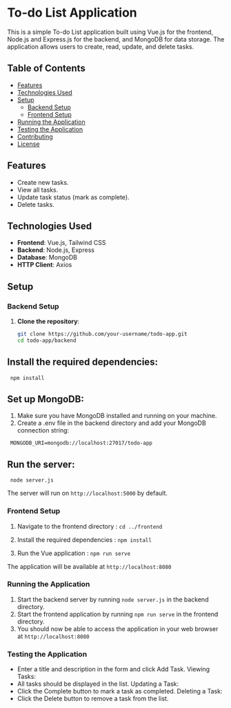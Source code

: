 # To-do List Application

This is a simple To-do List application built using Vue.js for the frontend, Node.js and Express.js for the backend, and MongoDB for data storage. The application allows users to create, read, update, and delete tasks.

## Table of Contents

- [Features](#features)
- [Technologies Used](#technologies-used)
- [Setup](#setup)
  - [Backend Setup](#backend-setup)
  - [Frontend Setup](#frontend-setup)
- [Running the Application](#running-the-application)
- [Testing the Application](#testing-the-application)
- [Contributing](#contributing)
- [License](#license)

## Features

- Create new tasks.
- View all tasks.
- Update task status (mark as complete).
- Delete tasks.

## Technologies Used

- **Frontend**: Vue.js, Tailwind CSS
- **Backend**: Node.js, Express
- **Database**: MongoDB
- **HTTP Client**: Axios

## Setup

### Backend Setup

1. **Clone the repository**:
   ```bash
   git clone https://github.com/your-username/todo-app.git
   cd todo-app/backend


## Install the required dependencies:

``` npm install```


## Set up MongoDB:

1. Make sure you have MongoDB installed and running on your machine. 
2. Create a .env file in the backend directory and add your MongoDB connection string:

  ``` MONGODB_URI=mongodb://localhost:27017/todo-app```

## Run the server:

``` node server.js```


The server will run on ```http://localhost:5000``` by default.

### Frontend Setup

1. Navigate to the frontend directory :
```cd ../frontend ```

2. Install the required dependencies :
```npm install```

3. Run the Vue application :
```npm run serve```

The application will be available at ```http://localhost:8080```

### Running the Application
1. Start the backend server by running ```node server.js``` in the backend directory.
2. Start the frontend application by running ```npm run serve``` in the frontend directory.
3. You should now be able to access the application in your web browser at ```http://localhost:8080```

### Testing the Application

<ul>
<li>Enter a title and description in the form and click Add Task.
Viewing Tasks:</li>

<li>All tasks should be displayed in the list.
Updating a Task:</li>

<li>Click the Complete button to mark a task as completed.
Deleting a Task:</li>

<li>Click the Delete button to remove a task from the list.</li>
</ul>
